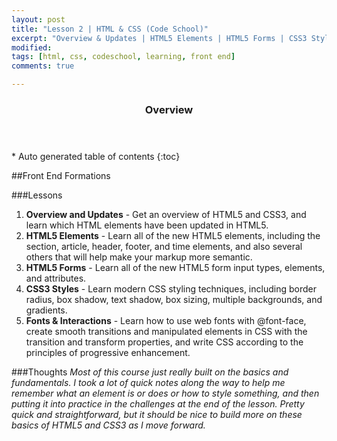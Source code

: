 ```yaml
---
layout: post
title: "Lesson 2 | HTML & CSS (Code School)"
excerpt: "Overview & Updates | HTML5 Elements | HTML5 Forms | CSS3 Styles | Fonts & Interactions"
modified: 
tags: [html, css, codeschool, learning, front end]
comments: true

---
```


<section id="table-of-contents" class="toc">
  <header>
    <h3>Overview</h3>
  </header>
<div id="drawer" markdown="1">
*  Auto generated table of contents
{:toc}
</div>
</section><!-- /#table-of-contents -->

##Front End Formations

###Lessons
1. __Overview and Updates__ - Get an overview of HTML5 and CSS3, and learn which HTML elements have been updated in HTML5.
2. __HTML5 Elements__ - Learn all of the new HTML5 elements, including the section, article, header, footer, and time elements, and also several others that will help make your markup more semantic.
3. __HTML5 Forms__ - Learn all of the new HTML5 form input types, elements, and attributes.
4. __CSS3 Styles__ - Learn modern CSS styling techniques, including border radius, box shadow, text shadow, box sizing, multiple backgrounds, and gradients.
5. __Fonts & Interactions__ - Learn how to use web fonts with @font-face, create smooth transitions and manipulated elements in CSS with the transition and transform properties, and write CSS according to the principles of progressive enhancement.


###Thoughts
_Most of this course just really built on the basics and fundamentals. I took a lot of quick notes along the way to help me remember what an element is or does or how to style something, and then putting it into practice in the challenges at the end of the lesson. Pretty quick and straightforward, but it should be nice to build more on these basics of HTML5 and CSS3 as I move forward._